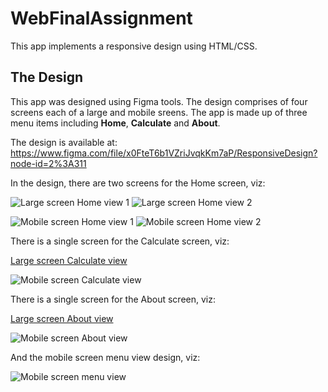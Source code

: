 # WebFinalAssignment
This app implements a responsive design using HTML/CSS.

## The Design
This app was designed using Figma tools. The design comprises of four screens each of a large and mobile sreens. 
The app is made up of three menu items including **Home**, **Calculate** and **About**. 

The design is available at: https://www.figma.com/file/x0FteT6b1VZriJvqkKm7aP/ResponsiveDesign?node-id=2%3A311

In the design, there are two screens for the Home screen, viz:

![Large screen Home view 1](https://github.com/olumide0077/WebFinalAssignment/blob/main/UI_UX%20Design/Desktop%20-%201.png)  ![Large screen Home view 2](https://github.com/olumide0077/WebFinalAssignment/blob/main/UI_UX%20Design/Desktop%20-%202.png)

![Mobile screen Home view 1](https://github.com/olumide0077/WebFinalAssignment/blob/main/UI_UX%20Design/Android%20Small%20-%201.png)  ![Mobile screen Home view 2](https://github.com/olumide0077/WebFinalAssignment/blob/main/UI_UX%20Design/Android%20Small%20-%202.png)

There is a single screen for the Calculate screen, viz:

[Large screen Calculate view](https://github.com/olumide0077/WebFinalAssignment/blob/main/UI_UX%20Design/Desktop%20-%203.png)

![Mobile screen Calculate view](https://github.com/olumide0077/WebFinalAssignment/blob/main/UI_UX%20Design/Android%20Small%20-%203.png)

There is a single screen for the About screen, viz:

[Large screen About view](https://github.com/olumide0077/WebFinalAssignment/blob/main/UI_UX%20Design/Desktop%20-%204.png)

![Mobile screen About view](https://github.com/olumide0077/WebFinalAssignment/blob/main/UI_UX%20Design/Android%20Small%20-%204.png)

And the mobile screen menu view design, viz:

![Mobile screen menu view](https://github.com/olumide0077/WebFinalAssignment/blob/main/UI_UX%20Design/Group%2013.png)

